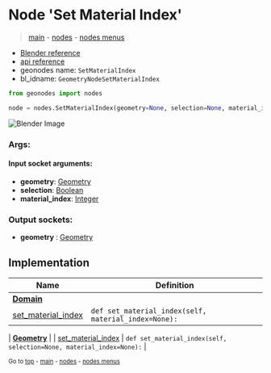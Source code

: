 # Node 'Set Material Index'

> [main](../structure.md) - [nodes](nodes.md) - [nodes menus](nodes_menus.md)

- [Blender reference](https://docs.blender.org/manual/en/latest/modeling/geometry_nodes/material/set_material_index.html)
- [api reference](https://docs.blender.org/api/current/bpy.types.GeometryNodeSetMaterialIndex.html)
- geonodes name: `SetMaterialIndex`
- bl_idname: `GeometryNodeSetMaterialIndex`

```python
from geonodes import nodes

node = nodes.SetMaterialIndex(geometry=None, selection=None, material_index=None)
```

![Blender Image](https://docs.blender.org/manual/en/latest/_images/node-types_GeometryNodeSetMaterialIndex.webp)

### Args:

#### Input socket arguments:

- **geometry**: [Geometry](Geometry.md)
- **selection**: [Boolean](Boolean.md)
- **material_index**: [Integer](Integer.md)

### Output sockets:

- **geometry** : [Geometry](Geometry.md)

## Implementation

| Name | Definition |
|------|------------|
| **[Domain](Domain.md)** |
| [set_material_index](Domain.md#set_material_index) | `def set_material_index(self, material_index=None):` |

| **[Geometry](Geometry.md)** |
| [set_material_index](Geometry.md#set_material_index) | `def set_material_index(self, selection=None, material_index=None):` |

<sub>Go to [top](#node-Set-Material-Index) - [main](../structure.md) - [nodes](nodes.md) - [nodes menus](nodes_menus.md)</sub>

